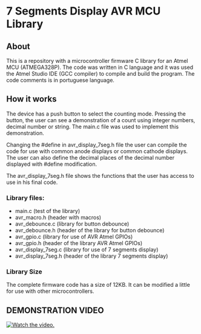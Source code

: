 # 7 Segments Display AVR MCU Library

## About
This is a repository with a microcontroller firmware C library for an Atmel MCU (ATMEGA328P). 
The code was written in C language and it was used the Atmel Studio IDE (GCC compiler) to compile and build the program. 
The code comments is in portuguese language.


## How it works
The device has a push button to select the counting mode. Pressing the button, the user can see a demonstration of a count using integer numbers, decimal number or string.
The main.c file was used to implement this demonstration.

Changing the #define in avr_display_7seg.h file the user can compile the code for use with common anode displays or common cathode displays.
The user can also define the decimal places of the decimal number displayed with #define modification.

The avr_display_7seg.h file shows the functions that the user has access to use in his final code.

### Library files:
- main.c     (test of the library)
- avr_macro.h  (header with macros)
- avr_debounce.c   (library for button debounce)
- avr_debounce.h   (header of the library for button debounce)
- avr_gpio.c       (library for use of AVR Atmel GPIOs)
- avr_gpio.h       (header of the library AVR Atmel GPIOs)
- avr_display_7seg.c  (library for use of 7 segments display)
- avr_display_7seg.h   (header of the library 7 segments display)


### Library Size
The complete firmware code has a size of 12KB. It can be modified a little for use with other microcontrollers. 
  

## DEMONSTRATION VIDEO
[![Watch the video.](https://i9.ytimg.com/vi_webp/A_VDRrmFAnU/mqdefault.webp?sqp=CMTR9MMG&rs=AOn4CLDlp6n0WflzGJuWrxlIloHFGioxCg)](https://youtu.be/A_VDRrmFAnU)



